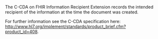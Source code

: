 The C-CDA on FHIR Information Recipient Extension records the intended recipient of the information at the time the document was created.

For further information see the C-CDA specification here: http://www.hl7.org/implement/standards/product_brief.cfm?product_id=408.
